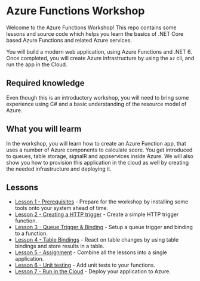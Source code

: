 # Azure Functions Workshop 

Welcome to the Azure Functions Workshop! This repo contains some lessons and source code which helps you learn the basics of .NET Core based Azure Functions and related Azure services.

You will build a modern web application, using Azure Functions and .NET 6. Once completed, you will create Azure infrastructure by using the `az` cli, and run the app in the Cloud.

## Required knowledge

Even though this is an introductory workshop, you will need to bring some experience using C# and a basic understanding of the resource model of Azure.

## What you will learm

In the workshop, you will learn how to create an Azure Function app, that uses a number of Azure components to calculate score. You get introduced to queues, table storage, signalR and appservices inside Azure. We will also show you how to provision this application in the cloud as well by creating the needed infrastructure and deploying it.

## Lessons

- [Lesson 1 - Prerequisites](/lessons/prerequisites.md) - Prepare for the workshop by installing some tools onto your system ahead of time.
- [Lesson 2 - Creating a HTTP trigger](/lessons/http.md) - Create a simple HTTP trigger function. 
- [Lesson 3 - Queue Trigger & Binding](/lessons/queue.md) - Setup a queue trigger and binding to a function. 
- [Lesson 4 - Table Bindings](/lessons/table.md) - React on table changes by using table bindings and store results in a table. 
- [Lesson 5 - Assignment](/lessons/assignment.md) - Combine all the lessons into a single application.
- [Lesson 6 - Unit testing](/lessons/unittesting.md) - Add unit tests to your functions.
- [Lesson 7 - Run in the Cloud](/lessons/deployment.md) - Deploy your application to Azure.


